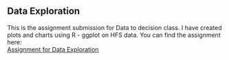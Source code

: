 ## Data Exploration  
This is the assignment submission for Data to decision class. I have created plots and charts using R - ggplot on HFS data. You can find the assignment here:  
[Assignment for Data Exploration](https://github.com/pbasia/Assignments_ISQA8600/edit/main/Data%20Exploration/Data_Exploration_Assignment.md)
